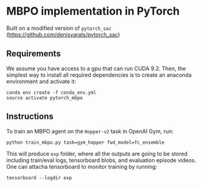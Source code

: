 # MBPO implementation in PyTorch
Built on a modified version of `pytorch_sac` (https://github.com/denisyarats/pytorch_sac)

## Requirements
We assume you have access to a gpu that can run CUDA 9.2. Then, the simplest way to install all required dependencies is to create an anaconda environment and activate it:
```
conda env create -f conda_env.yml
source activate pytorch_mbpo
```

## Instructions
To train an MBPO agent on the `Hopper-v2` task in OpenAI Gym, run:
```
python train_mbpo.py task=gym_hopper fwd_model=fc_ensemble
```
This will produce `exp` folder, where all the outputs are going to be stored including train/eval logs, tensorboard blobs, and evaluation episode videos. One can attacha tensorboard to monitor training by running:
```
tensorboard --logdir exp
```
